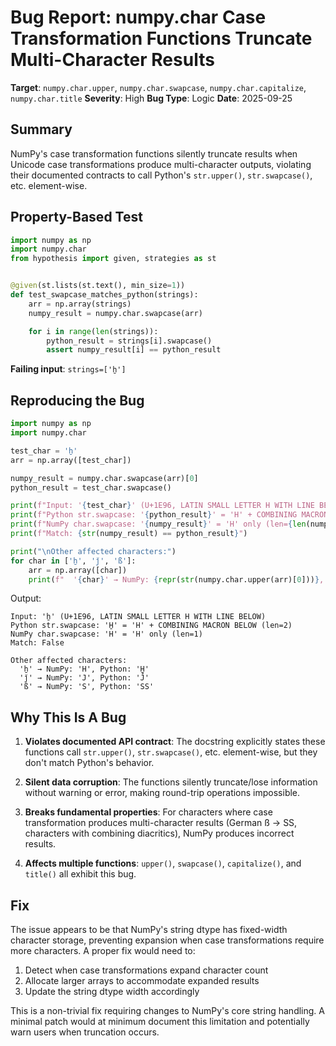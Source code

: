 # Bug Report: numpy.char Case Transformation Functions Truncate Multi-Character Results

**Target**: `numpy.char.upper`, `numpy.char.swapcase`, `numpy.char.capitalize`, `numpy.char.title`
**Severity**: High
**Bug Type**: Logic
**Date**: 2025-09-25

## Summary

NumPy's case transformation functions silently truncate results when Unicode case transformations produce multi-character outputs, violating their documented contracts to call Python's `str.upper()`, `str.swapcase()`, etc. element-wise.

## Property-Based Test

```python
import numpy as np
import numpy.char
from hypothesis import given, strategies as st


@given(st.lists(st.text(), min_size=1))
def test_swapcase_matches_python(strings):
    arr = np.array(strings)
    numpy_result = numpy.char.swapcase(arr)

    for i in range(len(strings)):
        python_result = strings[i].swapcase()
        assert numpy_result[i] == python_result
```

**Failing input**: `strings=['ẖ']`

## Reproducing the Bug

```python
import numpy as np
import numpy.char

test_char = 'ẖ'
arr = np.array([test_char])

numpy_result = numpy.char.swapcase(arr)[0]
python_result = test_char.swapcase()

print(f"Input: '{test_char}' (U+1E96, LATIN SMALL LETTER H WITH LINE BELOW)")
print(f"Python str.swapcase: '{python_result}' = 'H' + COMBINING MACRON BELOW (len={len(python_result)})")
print(f"NumPy char.swapcase: '{numpy_result}' = 'H' only (len={len(numpy_result)})")
print(f"Match: {str(numpy_result) == python_result}")

print("\nOther affected characters:")
for char in ['ẖ', 'ǰ', 'ß']:
    arr = np.array([char])
    print(f"  '{char}' → NumPy: {repr(str(numpy.char.upper(arr)[0]))}, Python: {repr(char.upper())}")
```

Output:
```
Input: 'ẖ' (U+1E96, LATIN SMALL LETTER H WITH LINE BELOW)
Python str.swapcase: 'H̱' = 'H' + COMBINING MACRON BELOW (len=2)
NumPy char.swapcase: 'H' = 'H' only (len=1)
Match: False

Other affected characters:
  'ẖ' → NumPy: 'H', Python: 'H̱'
  'ǰ' → NumPy: 'J', Python: 'J̌'
  'ß' → NumPy: 'S', Python: 'SS'
```

## Why This Is A Bug

1. **Violates documented API contract**: The docstring explicitly states these functions call `str.upper()`, `str.swapcase()`, etc. element-wise, but they don't match Python's behavior.

2. **Silent data corruption**: The functions silently truncate/lose information without warning or error, making round-trip operations impossible.

3. **Breaks fundamental properties**: For characters where case transformation produces multi-character results (German ß → SS, characters with combining diacritics), NumPy produces incorrect results.

4. **Affects multiple functions**: `upper()`, `swapcase()`, `capitalize()`, and `title()` all exhibit this bug.

## Fix

The issue appears to be that NumPy's string dtype has fixed-width character storage, preventing expansion when case transformations require more characters. A proper fix would need to:

1. Detect when case transformations expand character count
2. Allocate larger arrays to accommodate expanded results
3. Update the string dtype width accordingly

This is a non-trivial fix requiring changes to NumPy's core string handling. A minimal patch would at minimum document this limitation and potentially warn users when truncation occurs.